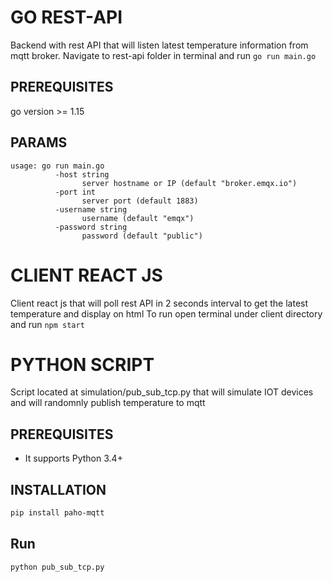 # GO REST-API
Backend with rest API that will listen latest temperature information from mqtt broker.
Navigate to rest-api folder in terminal and run `go run main.go `

## PREREQUISITES
go version >= 1.15 

## PARAMS
```shell script
usage: go run main.go
          -host string
                server hostname or IP (default "broker.emqx.io")
          -port int
                server port (default 1883)
          -username string
                username (default "emqx")
          -password string
                password (default "public")
```

# CLIENT REACT JS
Client react js that will poll rest API in 2 seconds interval to get the latest temperature and display on html
To run open terminal under client directory and run `npm start`

# PYTHON SCRIPT
Script located at simulation/pub_sub_tcp.py that will simulate IOT devices and will randomnly publish temperature to mqtt

## PREREQUISITES
* It supports Python 3.4+

## INSTALLATION
```bash
pip install paho-mqtt
```

## Run
```bash
python pub_sub_tcp.py
``` 